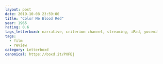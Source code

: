 ```yaml
---
layout: post 
date: 2019-10-08 23:59:00
title: "Color Me Blood Red"
year: 1965
rating: 0.6
tags_letterboxd: narrative, criterion channel, streaming, iPad, yosemite national park, robtober
tags:
  - film
  - review
category: Letterboxd
canonical: https://boxd.it/PXFEj
---
```

